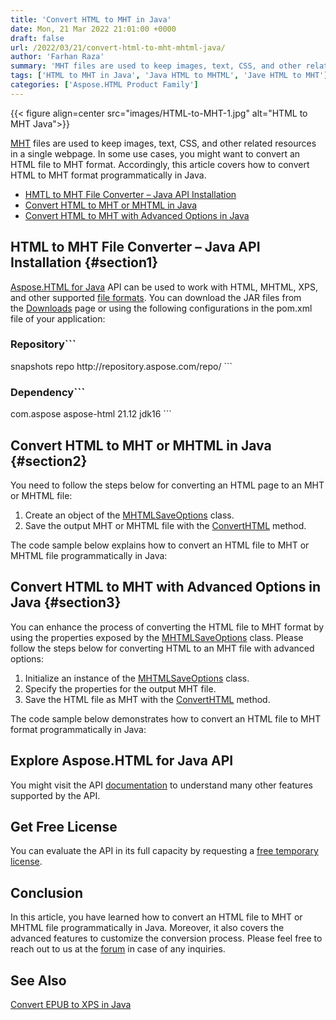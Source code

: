 ```yaml
---
title: 'Convert HTML to MHT in Java'
date: Mon, 21 Mar 2022 21:01:00 +0000
draft: false
url: /2022/03/21/convert-html-to-mht-mhtml-java/
author: 'Farhan Raza'
summary: 'MHT files are used to keep images, text, CSS, and other related resources in a single webpage. In some use cases, you might want to convert an HTML file to MHT format. Accordingly, this article covers how to **convert HTML to MHT format programmatically in Java.**'
tags: ['HTML to MHT in Java', 'Java HTML to MHTML', 'Jave HTML to MHT']
categories: ['Aspose.HTML Product Family']
---
```




{{< figure align=center src="images/HTML-to-MHT-1.jpg" alt="HTML to MHT Java">}}


[MHT][1] files are used to keep images, text, CSS, and other related resources in a single webpage. In some use cases, you might want to convert an HTML file to MHT format. Accordingly, this article covers how to convert HTML to MHT format programmatically in Java.

*   [HMTL to MHT File Converter – Java API Installation][2]
*   [Convert HTML to MHT or MHTML in Java][3]
*   [Convert HTML to MHT with Advanced Options in Java][4]

## HTML to MHT File Converter – Java API Installation {#section1}

[Aspose.HTML for Java][5] API can be used to work with HTML, MHTML, XPS, and other supported [file formats][6]. You can download the JAR files from the [Downloads][7] page or using the following configurations in the pom.xml file of your application:

### Repository```
 <repositories>
     <repository>
         <id>snapshots</id>
         <name>repo</name>
         <url>http://repository.aspose.com/repo/</url>
     </repository>
</repositories>
```

### Dependency```
 <dependencies>
    <dependency>
        <groupId>com.aspose</groupId>
        <artifactId>aspose-html</artifactId>
        <version>21.12</version>
        <classifier>jdk16</classifier>
    </dependency>
</dependencies>
```

## Convert HTML to MHT or MHTML in Java {#section2}

You need to follow the steps below for converting an HTML page to an MHT or MHTML file:

1.  Create an object of the [MHTMLSaveOptions][8] class.
2.  Save the output MHT or MHTML file with the [ConvertHTML][9] method.

The code sample below explains how to convert an HTML file to MHT or MHTML file programmatically in Java:



## Convert HTML to MHT with Advanced Options in Java {#section3}

You can enhance the process of converting the HTML file to MHT format by using the properties exposed by the [MHTMLSaveOptions][10] class. Please follow the steps below for converting HTML to an MHT file with advanced options:

1.  Initialize an instance of the [MHTMLSaveOptions][11] class.
2.  Specify the properties for the output MHT file.
3.  Save the HTML file as MHT with the [ConvertHTML][12] method.

The code sample below demonstrates how to convert an HTML file to MHT format programmatically in Java:



## Explore Aspose.HTML for Java API

You might visit the API [documentation][13] to understand many other features supported by the API.

## Get Free License

You can evaluate the API in its full capacity by requesting a [free temporary license][14].

## Conclusion

In this article, you have learned how to convert an HTML file to MHT or MHTML file programmatically in Java. Moreover, it also covers the advanced features to customize the conversion process. Please feel free to reach out to us at the [forum][15] in case of any inquiries.

## See Also

[Convert EPUB to XPS in Java][16]




[1]: https://docs.fileformat.com/web/mht/
[2]: #section1
[3]: #section2
[4]: #section3
[5]: https://products.aspose.com/html/java/
[6]: https://docs.aspose.com/html/java/getting-started/supported-file-formats/
[7]: https://downloads.aspose.com/html/java
[8]: https://apireference.aspose.com/html/java/com.aspose.html.saving/MHTMLSaveOptions
[9]: https://apireference.aspose.com/html/java/com.aspose.html.converters/Converter#convertHTML-com.aspose.HTMLDocument-com.aspose.saving.ImageSaveOptions-java.util.Collection-
[10]: https://apireference.aspose.com/html/net/aspose.html.saving/mhtmlsaveoptions
[11]: https://apireference.aspose.com/html/java/com.aspose.html.saving/MHTMLSaveOptions
[12]: https://apireference.aspose.com/html/java/com.aspose.html.converters/Converter#convertHTML-com.aspose.HTMLDocument-com.aspose.saving.ImageSaveOptions-java.util.Collection-
[13]: https://docs.aspose.com/html/java/
[14]: https://purchase.aspose.com/temporary-license
[15]: https://forum.aspose.com/c/html
[16]: https://blog.aspose.com/2022/01/22/convert-epub-xps-java/




